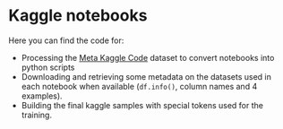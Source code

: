 # Kaggle notebooks

Here you can find the code for:
- Processing the [Meta Kaggle Code](https://www.kaggle.com/datasets/kaggle/meta-kaggle-code) dataset to convert notebooks into python scripts
- Downloading and retrieving some metadata on the datasets used in each notebook when available (`df.info()`, column names and 4 examples).
- Building the final kaggle samples with special tokens used for the training.
